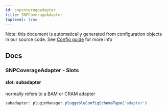 ```yaml
---
id: snpcoverageadapter
title: SNPCoverageAdapter
toplevel: true
---
```


Note: this document is automatically generated from configuration objects in
our source code. See [Config guide](/docs/config_guide) for more info

## Docs

### SNPCoverageAdapter - Slots

#### slot: subadapter

normally refers to a BAM or CRAM adapter

```js
subadapter: pluginManager.pluggableConfigSchemaType('adapter')
```
